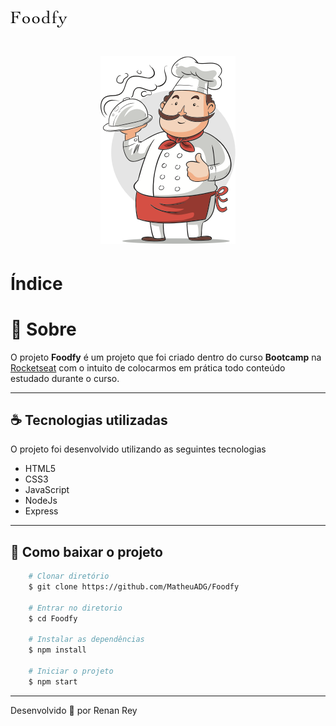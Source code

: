 <h1>
    <img src=public/assets/logo.png>
</h1>

<h1 align="center">
    <img src=public/assets/chef.png>
</h1>

# Índice

# :hamburger: Sobre

O projeto **Foodfy** é um projeto que foi criado dentro do curso **Bootcamp** na [Rocketseat](https://rocketseat.com.br/) com o intuito de colocarmos em prática todo conteúdo estudado durante o curso.

---

## :coffee: Tecnologias utilizadas

O projeto foi desenvolvido utilizando as seguintes tecnologias

- HTML5
- CSS3
- JavaScript
- NodeJs
- Express

---

## :fried_egg: Como baixar o projeto

```Bash
    # Clonar diretório 
    $ git clone https://github.com/MatheuADG/Foodfy

    # Entrar no diretorio
    $ cd Foodfy

    # Instalar as dependências
    $ npm install
    
    # Iniciar o projeto
    $ npm start
```

---

Desenvolvido :lobster: por Renan Rey

